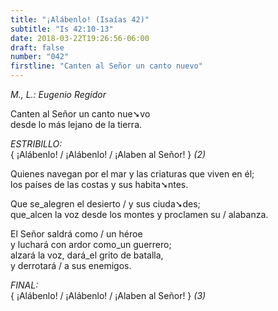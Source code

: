 ```yaml
---
title: "¡Alábenlo! (Isaías 42)"
subtitle: "Is 42:10-13"
date: 2018-03-22T19:26:56-06:00
draft: false
number: "042"
firstline: "Canten al Señor un canto nuevo"
---
```


_M., L.: Eugenio Regidor_

Canten al Señor un canto nue➘vo  
desde lo más lejano de la tierra.

_ESTRIBILLO:_  
{ ¡Alábenlo! / ¡Alábenlo! / ¡Alaben al Señor! } _(2)_

Quienes navegan por el mar y las criaturas que viven en él;  
los países de las costas y sus habita➘ntes.

Que se_alegren el desierto / y sus ciuda➘des;  
que_alcen la voz desde los montes y proclamen su / alabanza.

El Señor saldrá como / un héroe  
y luchará con ardor como_un guerrero;  
alzará la voz, dará_el grito de batalla,  
y derrotará / a sus enemigos.

_FINAL:_  
{ ¡Alábenlo! / ¡Alábenlo! / ¡Alaben al Señor! } _(3)_